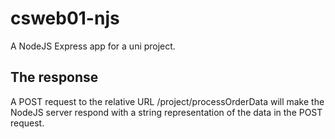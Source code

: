 # csweb01-njs
A NodeJS Express app for a uni project.

## The response

A POST request to the relative URL /project/processOrderData will make the NodeJS server respond with a string representation of the data in the POST request.
